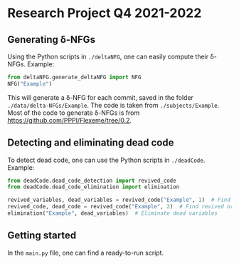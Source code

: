 # Research Project Q4 2021-2022

## Generating δ-NFGs
Using the Python scripts in `./deltaNFG`, one can easily compute their δ-NFGs.
Example:
```python
from deltaNFG.generate_deltaNFG import NFG
NFG("Example")
```
This will generate a δ-NFG for each commit, saved in the folder `./data/delta-NFGs/Example`. The code is taken from `./subjects/Example`.
<br>
Most of the code to generate δ-NFGs is from https://github.com/PPPI/Flexeme/tree/0.2.
## Detecting and eliminating dead code
To detect dead code, one can use the Python scripts in `./deadCode`.
Example:
```python
from deadCode.dead_code_detection import revived_code
from deadCode.dead_code_elimination import elimination

revived_variables, dead_variables = revived_code("Example", 1)  # Find revived or dead variables
revived_code, dead_code = revived_code("Example", 2)  # Find revived or dead pieces of code
elimination("Example", dead_variables)  # Eliminate dead variables
```

## Getting started
In the `main.py` file, one can find a ready-to-run script.
